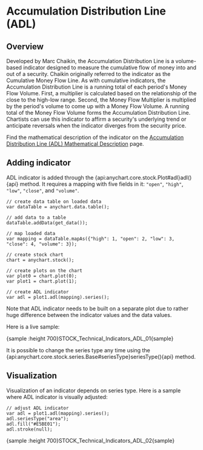 # Accumulation Distribution Line (ADL)

## Overview

Developed by Marc Chaikin, the Accumulation Distribution Line is a volume-based indicator designed to measure the cumulative flow of money into and out of a security. Chaikin originally referred to the indicator as the Cumulative Money Flow Line. As with cumulative indicators, the Accumulation Distribution Line is a running total of each period's Money Flow Volume. First, a multiplier is calculated based on the relationship of the close to the high-low range. Second, the Money Flow Multiplier is multiplied by the period's volume to come up with a Money Flow Volume. A running total of the Money Flow Volume forms the Accumulation Distribution Line. Chartists can use this indicator to affirm a security's underlying trend or anticipate reversals when the indicator diverges from the security price.

Find the mathematical description of the indicator on the [Accumulation Distribution Line (ADL) Mathematical Description](Mathematical_Description#accumulation_distribution_line) page.


## Adding indicator

ADL indicator is added through the {api:anychart.core.stock.Plot#adl}adl(){api} method. It requires a mapping with five fields in it: `"open"`, `"high"`, `"low"`, `"close"`, and `"volume"`.

```
// create data table on loaded data
var dataTable = anychart.data.table();

// add data to a table
dataTable.addData(get_data());

// map loaded data
var mapping = dataTable.mapAs({"high": 1, "open": 2, "low": 3, "close": 4, "volume": 3});

// create stock chart
chart = anychart.stock();

// create plots on the chart
var plot0 = chart.plot(0);
var plot1 = chart.plot(1);

// create ADL indicator
var adl = plot1.adl(mapping).series();
```

Note that ADL indicator needs to be built on a separate plot due to rather huge difference between the indicator values and the data values.

Here is a live sample:

{sample :height 700}STOCK\_Technical\_Indicators\_ADL\_01{sample}

It is possible to change the series type any time using the {api:anychart.core.stock.series.Base#seriesType}seriesType(){api} method.

## Visualization

Visualization of an indicator depends on series type. Here is a sample where ADL indicator is visually adjusted:

```
// adjust ADL indicator
var adl = plot1.adl(mapping).series();
adl.seriesType("area");
adl.fill("#E5BE01");
adl.stroke(null);
```

{sample :height 700}STOCK\_Technical\_Indicators\_ADL\_02{sample}